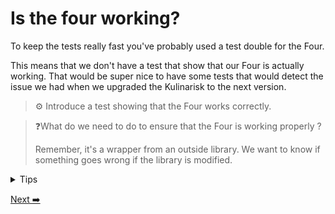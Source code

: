# Is the four working?

To keep the tests really fast you've probably used a test double for the Four.

This means that we don't have a test that show that our Four is actually working. That would be super nice to have some tests that would detect the issue we had when we upgraded the Kulinarisk to the next version.

> ⚙️ Introduce a test showing that the Four works correctly.

>❓What do we need to do to ensure that the Four is working properly ?
> 
> Remember, it's a wrapper from an outside library. We want to know if something goes wrong if the library is modified.

<details>
  <summary>Tips</summary>
    We need to make an integration test with the library.
</details>

[Next ➡️](./create-integration-test.md)